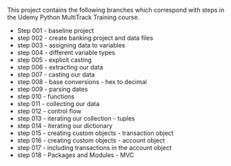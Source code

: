 This project contains the following branches which correspond with steps in the Udemy Python MultiTrack Training course.

* Step 001 - baseline project 
* step 002 - create banking project and data files
* step 003 - assigning data to variables
* step 004 - different variable types
* step 005 - explicit casting
* step 006 - extracting our data
* step 007 - casting our data
* step 008 - base conversions - hex to decimal
* step 009 - parsing dates
* step 010 - functions
* step 011 - collecting our data
* step 012 - control flow
* step 013 - iterating our collection - tuples
* step 014 - iterating our dictionary
* step 015 - creating custom objects - transaction object
* step 016 - creating custom objects - account object
* step 017 - including transactions in the account object
* step 018 - Packages and Modules - MVC
